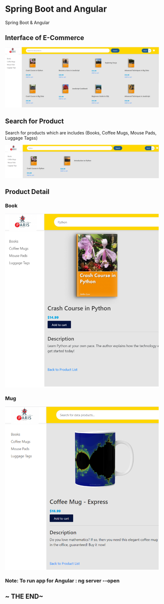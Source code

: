 # Spring Boot and Angular
Spring Boot & Angular

## Interface of E-Commerce

  ![alt text](./Main.png)
  
 
  
## Search for Product

  Search for products which are includes (Books, Coffee Mugs, Mouse Pads, Luggage Tagss)
  
  ![alt text](./SearchProduct.png)
  

## Product Detail
  
  ### Book

![alt text](./ProductDetailpng.png)


  ### Mug

![alt text](./Product_Detail.png)



### Note: To run app for Angular : ng server --open



## ~ THE END~
